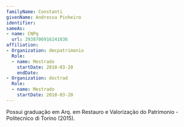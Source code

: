 ```yaml
---
familyName: Constanti
givenName: Andressa Pinheiro
identifier: 
sameAs:
- name: CNPq
  url: 3938706916241036
affiliation:
- Organization: dmcpatrimonio
  Role:
  - name: Mestrado
    startDate: 2018-03-20
    endDate: 
- Organization: doctrad
  Role:
  - name: Mestrado
    startDate: 2018-03-20
---
```


Possui graduação em Arq. em Restauro e Valorização do Patrimonio -
Politecnico di Torino (2015).

